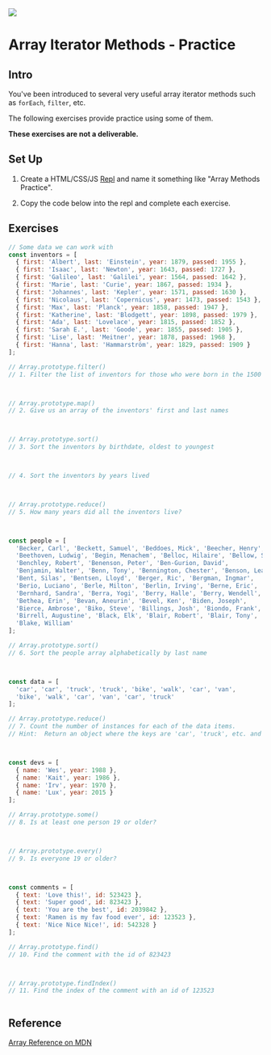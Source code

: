 <img src="https://i.imgur.com/wVPKb5D.png">

# Array Iterator Methods - Practice

## Intro

You've been introduced to several very useful array iterator methods such as `forEach`, `filter`, etc.

The following exercises provide practice using some of them.

**These exercises are not a deliverable.**

## Set Up

1. Create a HTML/CSS/JS [Repl](https://repl.it) and name it something like "Array Methods Practice".

2. Copy the code below into the repl and complete each exercise.

## Exercises

```js
// Some data we can work with
const inventors = [
  { first: 'Albert', last: 'Einstein', year: 1879, passed: 1955 },
  { first: 'Isaac', last: 'Newton', year: 1643, passed: 1727 },
  { first: 'Galileo', last: 'Galilei', year: 1564, passed: 1642 },
  { first: 'Marie', last: 'Curie', year: 1867, passed: 1934 },
  { first: 'Johannes', last: 'Kepler', year: 1571, passed: 1630 },
  { first: 'Nicolaus', last: 'Copernicus', year: 1473, passed: 1543 },
  { first: 'Max', last: 'Planck', year: 1858, passed: 1947 },
  { first: 'Katherine', last: 'Blodgett', year: 1898, passed: 1979 },
  { first: 'Ada', last: 'Lovelace', year: 1815, passed: 1852 },
  { first: 'Sarah E.', last: 'Goode', year: 1855, passed: 1905 },
  { first: 'Lise', last: 'Meitner', year: 1878, passed: 1968 },
  { first: 'Hanna', last: 'Hammarström', year: 1829, passed: 1909 }
];

// Array.prototype.filter()
// 1. Filter the list of inventors for those who were born in the 1500's



// Array.prototype.map()
// 2. Give us an array of the inventors' first and last names



// Array.prototype.sort()
// 3. Sort the inventors by birthdate, oldest to youngest



// 4. Sort the inventors by years lived



// Array.prototype.reduce()
// 5. How many years did all the inventors live?



const people = [
  'Becker, Carl', 'Beckett, Samuel', 'Beddoes, Mick', 'Beecher, Henry',
  'Beethoven, Ludwig', 'Begin, Menachem', 'Belloc, Hilaire', 'Bellow, Saul',
  'Benchley, Robert', 'Benenson, Peter', 'Ben-Gurion, David',
  'Benjamin, Walter', 'Benn, Tony', 'Bennington, Chester', 'Benson, Leana',
  'Bent, Silas', 'Bentsen, Lloyd', 'Berger, Ric', 'Bergman, Ingmar',
  'Berio, Luciano', 'Berle, Milton', 'Berlin, Irving', 'Berne, Eric',
  'Bernhard, Sandra', 'Berra, Yogi', 'Berry, Halle', 'Berry, Wendell',
  'Bethea, Erin', 'Bevan, Aneurin', 'Bevel, Ken', 'Biden, Joseph',
  'Bierce, Ambrose', 'Biko, Steve', 'Billings, Josh', 'Biondo, Frank',
  'Birrell, Augustine', 'Black, Elk', 'Blair, Robert', 'Blair, Tony',
  'Blake, William'
];

// Array.prototype.sort()
// 6. Sort the people array alphabetically by last name



const data = [
  'car', 'car', 'truck', 'truck', 'bike', 'walk', 'car', 'van',
  'bike', 'walk', 'car', 'van', 'car', 'truck'
];

// Array.prototype.reduce()
// 7. Count the number of instances for each of the data items.
// Hint:  Return an object where the keys are 'car', 'truck', etc. and the values are the count.



const devs = [
  { name: 'Wes', year: 1988 },
  { name: 'Kait', year: 1986 },
  { name: 'Irv', year: 1970 },
  { name: 'Lux', year: 2015 }
];

// Array.prototype.some()
// 8. Is at least one person 19 or older?



// Array.prototype.every()
// 9. Is everyone 19 or older?



const comments = [
  { text: 'Love this!', id: 523423 },
  { text: 'Super good', id: 823423 },
  { text: 'You are the best', id: 2039842 },
  { text: 'Ramen is my fav food ever', id: 123523 },
  { text: 'Nice Nice Nice!', id: 542328 }
];

// Array.prototype.find()
// 10. Find the comment with the id of 823423



// Array.prototype.findIndex()
// 11. Find the index of the comment with an id of 123523



```

## Reference

[Array Reference on MDN](https://developer.mozilla.org/en-US/docs/Web/JavaScript/Reference/Global_Objects/Array)
